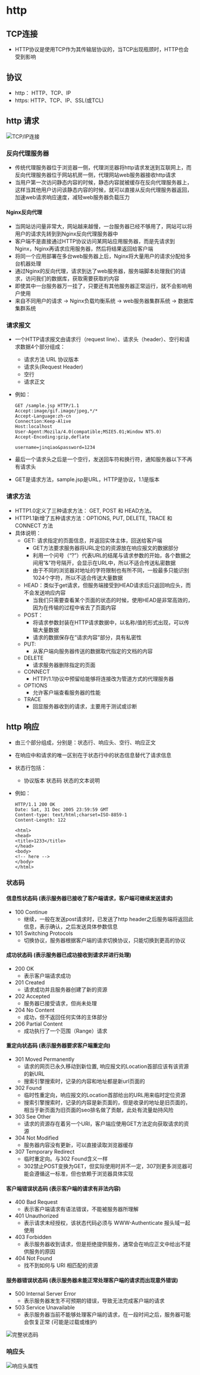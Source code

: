 # http

## TCP连接

- HTTP协议是使用TCP作为其传输层协议的，当TCP出现瓶颈时，HTTP也会受到影响

## 协议

- http： HTTP、TCP、IP
- https: HTTP、TCP、IP、SSL(或TCL)

## http 请求

![TCP/IP连接](/img/TCP_IP连接.png)

### 反向代理服务器

- 传统代理服务器位于浏览器一侧，代理浏览器将http请求发送到互联网上，而反向代理服务器位于网站机房一侧，代理网站web服务器接收http请求
- 当用户第一次访问静态内容的时候，静态内容就被缓存在反向代理服务器上，这样当其他用户访问该静态内容的时候，就可以直接从反向代理服务器返回，加速web请求响应速度，减轻web服务器负载压力

#### Nginx反向代理

- 当网站访问量非常大，网站越来越慢，一台服务器已经不够用了，网站可以将用户的请求先转到到Nginx反向代理服务器中
- 客户端不是直接通过HTTP协议访问某网站应用服务器，而是先请求到Nginx，Nginx再请求应用服务器，然后将结果返回给客户端
- 将同一个应用部署在多台web服务器上后，Nginx将大量用户的请求分配给多台机器处理
- 通过Nginx的反向代理，请求到达了web服务器，服务端脚本处理我们的请求，访问我们的数据库，获取需要获取的内容
- 即使其中一台服务器万一挂了，只要还有其他服务器正常运行，就不会影响用户使用
- 来自不同用户的请求 -> Nginx负载均衡系统 -> web服务器集群系统 -> 数据库集群系统

### 请求报文

- 一个HTTP请求报文由请求行（request line）、请求头（header）、空行和请求数据4个部分组成：
  - 请求方法 URL 协议版本
  - 请求头(Request Header)
  - 空行
  - 请求正文
  
- 例如：

  ```text
  GET /sample.jsp HTTP/1.1
  Accept:image/gif.image/jpeg,*/*
  Accept-Language:zh-cn
  Connection:Keep-Alive
  Host:localhost
  User-Agent:Mozila/4.0(compatible;MSIE5.01;Window NT5.0)
  Accept-Encoding:gzip,deflate

  username=jinqiao&password=1234
  ```

- 最后一个请求头之后是一个空行，发送回车符和换行符，通知服务器以下不再有请求头
- GET是请求方法，sample.jsp是URL，HTTP是协议，1.1是版本

### 请求方法

- HTTP1.0定义了三种请求方法： GET, POST 和 HEAD方法。
- HTTP1.1新增了五种请求方法：OPTIONS, PUT, DELETE, TRACE 和 CONNECT 方法
- 具体说明：
  - GET: 请求指定的页面信息，并返回实体主体，回送给客户端
    - GET方法要求服务器将URL定位的资源放在响应报文的数据部分
    - 利用一个问号（“?”）代表URL的结尾与请求参数的开始，各个数据之间用”&”符号隔开，会显示在URL中，所以不适合传送私密数据
    - 由于不同的浏览器对地址的字符限制也有所不同，一般最多只能识别1024个字符，所以不适合传送大量数据
  - HEAD：类似于get请求，但服务端接受到HEAD请求后只返回响应头，而不会发送响应内容
    - 当我们只需要查看某个页面的状态的时候，使用HEAD是非常高效的，因为在传输的过程中省去了页面内容
  - POST：
    - 将请求参数封装在HTTP请求数据中，以名称/值的形式出现，可以传输大量数据
    - 请求的数据保存在”请求内容”部分，具有私密性
  - PUT:
    - 从客户端向服务器传送的数据取代指定的文档的内容
  - DELETE
    - 请求服务器删除指定的页面
  - CONNECT
    - HTTP/1.1协议中预留给能够将连接改为管道方式的代理服务器
  - OPTIONS
    - 允许客户端查看服务器的性能
  - TRACE
    - 回显服务器收到的请求，主要用于测试或诊断

## http 响应

- 由三个部分组成，分别是：状态行、响应头、空行、响应正文
- 在响应中和请求的唯一区别在于状态行中的状态信息替代了请求信息
- 状态行包括：
  - 协议版本 状态码 状态的文本说明
- 例如：

  ```text
  HTTP/1.1 200 OK
  Date: Sat, 31 Dec 2005 23:59:59 GMT
  Content-type: text/html;charset=ISO-8859-1
  Content-Length: 122

  <html>
  <head>
  <title>1233</title>
  </head>
  <body>
  <!-- here -->
  </body>
  </html>
  ```

### 状态码

#### 信息性状态码 (表示服务器已接收了客户端请求，客户端可继续发送请求)

- 100  Continue
  - 继续，一般在发送post请求时，已发送了http header之后服务端将返回此信息，表示确认，之后发送具体参数信息
- 101 Switching Protocols
  - 切换协议，服务器根据客户端的请求切换协议，只能切换到更高的协议

#### 成功状态码 (表示服务器已成功接收到请求并进行处理)

- 200  OK
  - 表示客户端请求成功
- 201  Created
  - 请求成功并且服务器创建了新的资源
- 202  Accepted
  - 服务器已接受请求，但尚未处理
- 204 No Content
  - 成功，但不返回任何实体的主体部分
- 206 Partial Content
  - 成功执行了一个范围（Range）请求

#### 重定向状态码 (表示服务器要求客户端重定向)

- 301  Moved Permanently
  - 请求的网页已永久移动到新位置, 响应报文的Location首部应该有该资源的新URL
  - 搜索引擎搜索时，记录的内容和地址都是新url页面的
- 302 Found
  - 临时性重定向，响应报文的Location首部给出的URL用来临时定位资源
  - 搜索引擎搜索时，记录的内容是新页面的，但是收录的地址是旧页面的，相当于新页面为旧页面的seo排名做了贡献，此处有流量劫持风险
- 303 See Other
  - 请求的资源存在着另一个URI，客户端应使用GET方法定向获取请求的资源
- 304  Not Modified
  - 服务器内容没有更新，可以直接读取浏览器缓存
- 307 Temporary Redirect
  - 临时重定向。与302 Found含义一样
  - 302禁止POST变换为GET，但实际使用时并不一定，307则更多浏览器可能会遵循这一标准，但也依赖于浏览器具体实现

#### 客户端错误状态码 (表示客户端的请求有非法内容)

- 400 Bad Request
  - 表示客户端请求有语法错误，不能被服务器所理解
- 401 Unauthorized
  - 表示请求未经授权，该状态代码必须与 WWW-Authenticate 报头域一起使用
- 403 Forbidden
  - 表示服务器收到请求，但是拒绝提供服务，通常会在响应正文中给出不提供服务的原因
- 404 Not Found
  - 找不到如何与 URI 相匹配的资源
  
#### 服务器错误状态码 (表示服务器未能正常处理客户端的请求而出现意外错误)

- 500 Internal Server Error
  - 表示服务器发生不可预期的错误，导致无法完成客户端的请求
- 503 Service Unavailable
  - 表示服务器当前不能够处理客户端的请求，在一段时间之后，服务器可能会恢复正常 (可能是过载或维护)

![完整状态码](/img/http-status-code.jpg)

### 响应头

![响应头属性](/img/response-headers.jpg)
